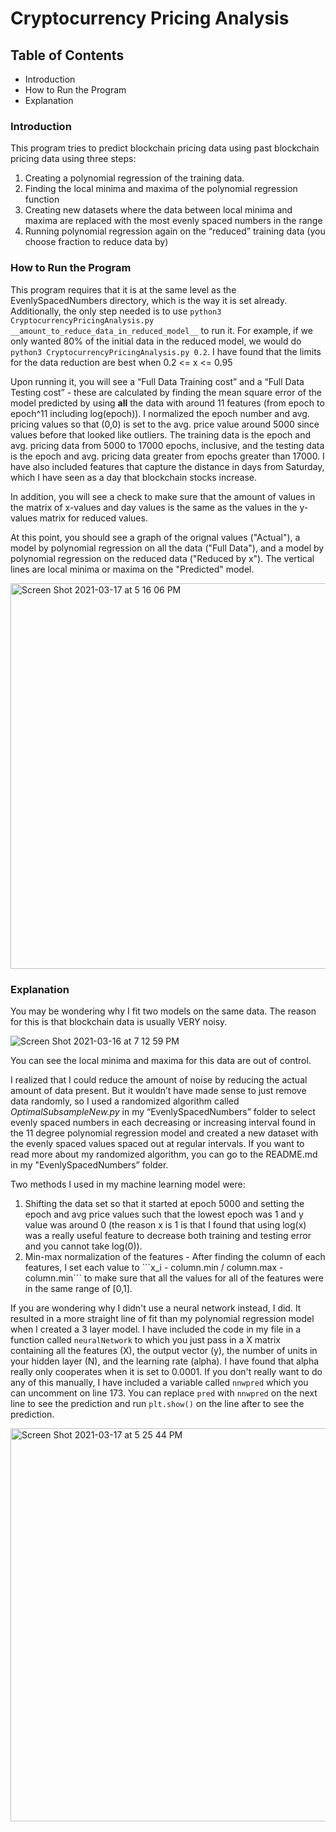 # **Cryptocurrency Pricing Analysis**

## **Table of Contents**
 * Introduction
 * How to Run the Program
 * Explanation

### **Introduction**
This program tries to predict blockchain pricing data using past blockchain pricing data using three steps:
<ol>
<li>Creating a polynomial regression of the training data.</li>
<li>Finding the local minima and maxima of the polynomial regression function</li>
<li>Creating new datasets where the data between local minima and maxima are replaced with the most evenly spaced numbers in the range</li>
<li>Running polynomial regression again on the “reduced” training data (you choose fraction to reduce data by)</li>
</ol>

### **How to Run the Program**
This program requires that it is at the same level as the EvenlySpacedNumbers directory, which is the way it is set already. Additionally, the only step needed is to use ```python3 CryptocurrencyPricingAnalysis.py __amount_to_reduce_data_in_reduced_model__``` to run it. For example, if we only wanted 80% of the initial data in the reduced model, we would do ```python3 CryptocurrencyPricingAnalysis.py 0.2```. I have found that the limits for the data reduction are best when 0.2 <= x <= 0.95

Upon running it, you will see a “Full Data Training cost” and a “Full Data Testing cost” - these are calculated by finding the mean square error of the model predicted by using <b>all</b> the data with around 11 features (from epoch to epoch^11 including log(epoch)). I normalized the epoch number and avg. pricing values so that (0,0) is set to the avg. price value around 5000 since values before that looked like outliers. The training data is the epoch and avg. pricing data from 5000 to 17000 epochs, inclusive, and the testing data is the epoch and avg. pricing data greater from epochs greater than 17000. I have also included features that capture the distance in days from Saturday, which I have seen as a day that blockchain stocks increase.

In addition, you will see a check to make sure that the amount of values in the matrix of x-values and day values is the same as the values in the y-values matrix for reduced values.

At this point, you should see a graph of the orignal values ("Actual"), a model by polynomial regression on all the data ("Full Data"), and a model by polynomial regression on the reduced data ("Reduced by x"). The vertical lines are local minima or maxima on the "Predicted" model. <br> <t>

<img width="617" alt="Screen Shot 2021-03-17 at 5 16 06 PM" src="https://user-images.githubusercontent.com/8030450/111554900-76777c00-8744-11eb-93da-79e6493058d0.png">

### **Explanation**
You may be wondering why I fit two models on the same data. The reason for this is that blockchain data is usually VERY noisy. 

![Screen Shot 2021-03-16 at 7 12 59 PM](https://user-images.githubusercontent.com/8030450/111404227-a282f680-868b-11eb-8223-21616eaabc70.png)


You can see the local minima and maxima for this data are out of control.

I realized that I could reduce the amount of noise by reducing the actual amount of data present. But it wouldn’t have made sense to just remove data randomly, so I used a randomized algorithm called *OptimalSubsampleNew.py* in my “EvenlySpacedNumbers” folder to select evenly spaced numbers in each decreasing or increasing interval found in the 11 degree polynomial regression model and created a new dataset with the evenly spaced values spaced out at regular intervals. If you want to read more about my randomized algorithm, you can go to the README.md in my "EvenlySpacedNumbers” folder. 

Two methods I used in my machine learning model were:

<ol>
  <li> Shifting the data set so that it started at epoch 5000 and setting the epoch and avg price values such that the lowest epoch was 1 and y value was around 0 (the reason x is 1 is that I found that using log(x) was a really useful feature to decrease both training and testing error and you cannot take log(0)).
  <li> Min-max normalization of the features - After finding the column of each features, I set each value to ```x_i - column.min / column.max - column.min``` to make sure that all the values for all of the features were in the same range of [0,1].
</ol>

If you are wondering why I didn't use a neural network instead, I did. It resulted in a more straight line of fit than my polynomial regression model when I created a 3 layer model. I have included the code in my file in a function called ```neuralNetwork``` to which you just pass in a X matrix containing all the features (X), the output vector (y), the number of units in your hidden layer (N), and the learning rate (alpha). I have found that alpha really only cooperates when it is set to 0.0001. If you don't really want to do any of this manually, I have included a variable called ```nnwpred``` which you can uncomment on line 173. You can replace ```pred``` with ```nnwpred``` on the next line to see the prediction and run ```plt.show()``` on the line after to see the prediction.

<img width="629" alt="Screen Shot 2021-03-17 at 5 25 44 PM" src="https://user-images.githubusercontent.com/8030450/111555521-cf93df80-8745-11eb-95e4-25640c9c5c75.png">

